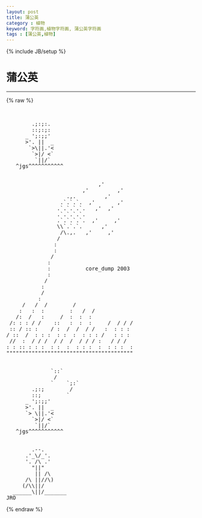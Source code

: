 ```yaml
---
layout: post
title: 蒲公英
category : 植物
keyword: 字符画,植物字符画, 蒲公英字符画
tags : [蒲公英,植物]
---
```

{% include JB/setup %}
# 蒲公英
---
{% raw %}
<pre>


        .;:;:.
        ::;:;:
      _ &#039;;:;;&#039;
      &gt;&#039;. ||  _
       `&gt;\||.&#039;&lt;
        `&gt;|/ &lt;`
         `||/`
   ^jgs^^^^^^^^^^^


                             ,&#039;
                        ,&#039;         ,&#039;
                   .,.         ,&#039;
                 .`.`.`.  ,&#039;       ,&#039;
                .`.`.`.`.   ,&#039;  ,&#039;
                .`.`.`.`.
                .`.`.`.`.  ,&#039;     ,&#039;
                \\`.`.`.      ,&#039;
                 /\.,.   ,&#039;     ,&#039;
                /
               :
               :
              /
             :
             :           core_dump 2003
             :
            /
           :
           /
          :
     /   /  /        /
    :   :  :        :   /  /
   /:  /   :     /  :  :  :
 /: : : / /    ::   :  :  :     /  / / /
 :: / :: :    / :  /  /  / /   :  : : :
/ ::  /  : : :  : :  :  : : : /   : : :
 //  :  / / /  / /  /  / / / :   / / /
: : :: : : :  : :  :  : : :  :  : : :  :
&quot;&quot;&quot;&quot;&quot;&quot;&quot;&quot;&quot;&quot;&quot;&quot;&quot;&quot;&quot;&quot;&quot;&quot;&quot;&quot;&quot;&quot;&quot;&quot;&quot;&quot;&quot;&quot;&quot;&quot;&quot;&quot;&quot;&quot;&quot;&quot;&quot;&quot;&quot;&quot;


              `::`
               /
              `    `;:`
        .;:;        /
        ::;        `
      _ &#039;;:;;&#039;
      &gt;&#039;. ||  _
      `&gt; \||.&#039;&lt;
        `&gt;|/ &lt;`
         `||/`
   ^jgs^^^^^^^^^^^


        .--.
      .&#039;_\/_&#039;.
      &#039;. /\ .&#039;
        &quot;||&quot;
         || /\
      /\ ||//\)
     (/\\||/
  ______\||/_______
JRO </pre>
{% endraw %}
